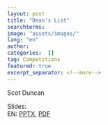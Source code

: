 ```yaml
---
layout: post
title: "Dean's List"
searchterms:
image: "assets/images/"
lang: "en"
author:
categories:  []
tag: Competitions
featured: true
excerpt_separator: <!--more-->
---
```


Scot Duncan<br>

Slides:<br>
 EN: <a href="/translations/en-us/Competitions/DeansList.pptx">PPTX</a>,
 <a href="/translations/en-us/Competitions/DeansList.pdf">PDF</a><br>
